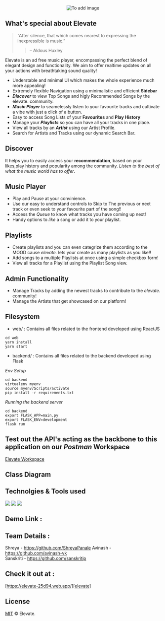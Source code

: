 <p align="center">
  <br />
 <img src="https://github.com/avinash-vk/elevate/blob/main/Elevate.png" alt="To add image"></img>
</p>

## What's special about Elevate
> “After silence, that which comes nearest to expressing the inexpressible is music.” 
> > – Aldous Huxley

Elevate is an ad free music player, encompassing the perfect blend of elegant design and functionality. We aim to offer realtime updates on all your actions with breathtaking sound quality! 

* Understable and minimal UI which makes the whole experience much more appealing!
* Extremely flexible Navigation using a minimalistic and efficient **Sidebar**
* ***Discover*** to view Top Songs and higly Recommended Songs by the elevate. community.
* ***Music Player*** to seamelessly listen to your favourite tracks and cultivate a vibe with just a click of a button.
* Easy to access Song Lists of your **Favourites** and **Play History**
* Manage your ***Playlists*** so you can have all your tracks in one place.
* View all tracks by an ***Artist*** using our Artist Profile.
* Search for Artists and Tracks using our dynamic Search Bar.

## Discover

It helps you to easily access your **recommendation**, based on your likes,play history and popularity among the community. _Listen to the best of what the music world has to offer_. 

## Music Player

* Play and Pause at your convinience. 
* Use our easy to understand controls to Skip to The previous or next track or even seek to your favourite part of the song!!
* Access the *Queue* to know what tracks you have coming up next!
* Handy options to *like* a song or add it to your playlist.

## Playlists

* Create playlists and you can even categrize them according to the MOOD cause *elevate.* lets your create as many playlists as you like!!
* Add songs to a multiple Playlists at once using a simple checkbox form!
* View all tracks for a Playlist using the Playlist Song view.

## Admin Functionality

* Manage Tracks by adding the newest tracks to contribute to the *elevate.* community!
* Manage the Artists that get showcased on our platform!

## Filesystem

* web/ : Contains all files related to the frontend developed using ReactJS 
```console 
cd web
yarn install
yarn start
```
* backend/ : Contains all files related to the backend developed using Flask

*Env Setup*
```console
cd backend 
virtualenv myenv
source myenv/Scripts/activate
pip install -r requirements.txt
```
*Running the backend server*
```console
cd backend
export FLASK_APP=main.py
export FLASK_ENV=development
flask run
```

## Test out the API's acting as the backbone to this application on our *Postman* Workspace

[Elevate Workspace][postman]

## Class Diagram

## Technolgies & Tools used

<img align="left" src="https://img.icons8.com/officel/32/000000/react.png"/>
<img align="left" src="https://img.icons8.com/color/32/000000/flask.png"/>
<img align="left" src="https://img.icons8.com/color/32/000000/firebase.png"/>
<br/>

## Demo Link : 

## Team Details : 

Shreya - https://github.com/ShreyaPanale
Avinash - https://github.com/avinash-vk  
Sanskriti - https://github.com/sanskritip  

## Check it out at :

[https://elevate-25d94.web.app/][elevate]


## License

[MIT](LICENSE.md) &copy; Elevate.

[elevate]:https://elevate-25d94.web.app/
[postman]:https://www.postman.com/kratos12/workspace/ooad/overview
